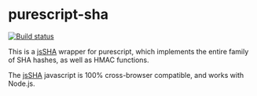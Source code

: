 # purescript-sha
[![Build status](https://travis-ci.org/throughnothing/purescript-sha.svg?branch=master)](https://travis-ci.org/throughnothing/purescript-sha)

This is a [jsSHA](https://caligatio.github.io/jsSHA/) wrapper for purescript,
which implements the entire family of SHA hashes, as well as HMAC functions.

The [jsSHA](https://caligatio.github.io/jsSHA/) javascript is 100% cross-browser
compatible, and works with Node.js.
